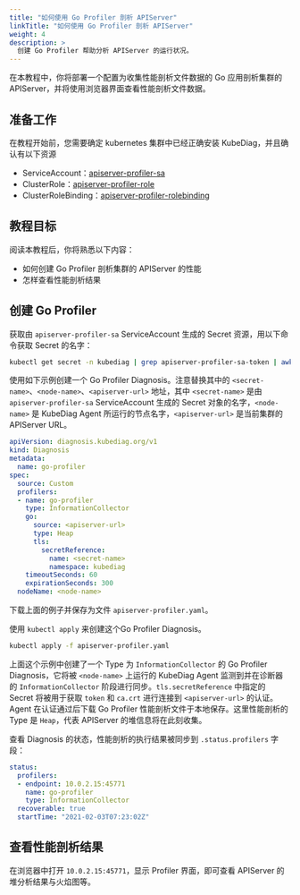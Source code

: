 ```yaml
---
title: "如何使用 Go Profiler 剖析 APIServer"
linkTitle: "如何使用 Go Profiler 剖析 APIServer"
weight: 4
description: >
  创建 Go Profiler 帮助分析 APIServer 的运行状况。
---
```


在本教程中，你将部署一个配置为收集性能剖析文件数据的 Go 应用剖析集群的 APIServer，并将使用浏览器界面查看性能剖析文件数据。

## 准备工作

在教程开始前，您需要确定 kubernetes 集群中已经正确安装 KubeDiag，并且确认有以下资源

* ServiceAccount：[apiserver-profiler-sa](../../config/rbac/apiserver_profiler_viewer_serviceaccount.yaml)
* ClusterRole：[apiserver-profiler-role](../../config/rbac/apiserver_profiler_viewer_clusterrole.yaml)
* ClusterRoleBinding：[apiserver-profiler-rolebinding](../../config/rbac/apiserver_profiler_viewer_binding.yaml)

## 教程目标

阅读本教程后，你将熟悉以下内容：

* 如何创建 Go Profiler 剖析集群的 APIServer 的性能
* 怎样查看性能剖析结果

## 创建 Go Profiler

获取由 `apiserver-profiler-sa` ServiceAccount 生成的 Secret 资源，用以下命令获取 Secret 的名字：

```bash
kubectl get secret -n kubediag | grep apiserver-profiler-sa-token | awk '{print $1}'
```

使用如下示例创建一个 Go Profiler Diagnosis。注意替换其中的 `<secret-name>`、`<node-name>`、`<apiserver-url>` 地址，其中 `<secret-name>` 是由 `apiserver-profiler-sa` ServiceAccount 生成的 Secret 对象的名字，`<node-name>` 是 KubeDiag Agent 所运行的节点名字，`<apiserver-url>` 是当前集群的 APIServer URL。

```yaml
apiVersion: diagnosis.kubediag.org/v1
kind: Diagnosis
metadata:
  name: go-profiler
spec:
  source: Custom
  profilers:
  - name: go-profiler
    type: InformationCollector
    go:
      source: <apiserver-url>
      type: Heap
      tls:
        secretReference:
          name: <secret-name>
          namespace: kubediag
    timeoutSeconds: 60
    expirationSeconds: 300
  nodeName: <node-name>
```

下载上面的例子并保存为文件 `apiserver-profiler.yaml`。

使用 `kubectl apply` 来创建这个Go Profiler Diagnosis。

```bash
kubectl apply -f apiserver-profiler.yaml
```

上面这个示例中创建了一个 Type 为 `InformationCollector` 的 Go Profiler Diagnosis，它将被 `<node-name>` 上运行的 KubeDiag Agent 监测到并在诊断器的 `InformationCollector` 阶段进行同步。`tls.secretReference` 中指定的 Secret 将被用于获取 `token` 和 `ca.crt` 进行连接到 `<apiserver-url>` 的认证。Agent 在认证通过后下载 Go Profiler 性能剖析文件于本地保存。这里性能剖析的 Type 是 `Heap`，代表 APIServer 的堆信息将在此刻收集。

查看 Diagnosis 的状态，性能剖析的执行结果被同步到 `.status.profilers` 字段：

```yaml
status:
  profilers:
  - endpoint: 10.0.2.15:45771
    name: go-profiler
    type: InformationCollector
  recoverable: true
  startTime: "2021-02-03T07:23:02Z"
```

## 查看性能剖析结果

在浏览器中打开 `10.0.2.15:45771`，显示 Profiler 界面，即可查看 APIServer 的堆分析结果与火焰图等。
